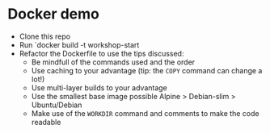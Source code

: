# Docker demo
- Clone this repo
- Run `docker build -t workshop-start
- Refactor the Dockerfile to use the tips discussed:
  - Be mindfull of the commands used and the order
  - Use caching to your advantage (tip: the `COPY` command can change a lot!)
  - Use multi-layer builds to your advantage
  - Use the smallest base image possible Alpine > Debian-slim > Ubuntu/Debian
  - Make use of the `WORKDIR` command and comments to make the code readable